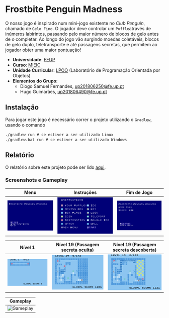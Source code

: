 # Frostbite Penguin Madness

O nosso jogo é inspirado num mini-jogo existente no *Club Penguin*, chamado de `Gelo Fino`. O jogador deve controlar um `Puffle`através de inúmeros labirintos, passando pelo maior número de blocos de gelo antes de o completar. Ao longo do jogo vão surgindo moedas coletáveis, blocos de gelo duplo, teletransporte e até passagens secretas, que permitem ao jogador obter uma maior pontuação!

- **Universidade**: [FEUP](https://sigarra.up.pt/feup/pt/web_page.Inicial)
- **Curso**: [MIEIC](https://sigarra.up.pt/feup/pt/cur_geral.cur_view?pv_curso_id=742&pv_ano_lectivo=2019)
- **Unidade Curricular**: [LPOO](https://sigarra.up.pt/feup/pt/UCURR_GERAL.FICHA_UC_VIEW?pv_ocorrencia_id=420000) (Laboratório de Programação Orientada por Objetos)
- **Elementos do Grupo**:    
    - Diogo Samuel Fernandes, up201806250@fe.up.pt
    - Hugo Guimarães, up201806490@fe.up.pt

## Instalação

Para jogar este jogo é necessário correr o projeto utilizando o `Gradlew`, usando o comando
```shell
./gradlew run # se estiver a ser utilizado Linux
./gradlew.bat run # se estiver a ser utilizado Windows
```

## Relatório

O relatório sobre este projeto pode ser lido [aqui](./docs/README.md).


### Screenshots e Gameplay

| Menu         | Instruções | Fim de Jogo |
| ------------ | ---------- | ------------|
| ![MainMenu](./docs/images/screenshots/gameMainMenu.png) | ![Instructions](./docs/images/screenshots/gameInstructions.png) | ![Finish](./docs/images/screenshots/gameFinish.png) |

| Nível 1                       | Nível 19 (Passagem secreta oculta) |  Nível 19 (Passagem secreta descoberta) |
| ----------------------------- | ---------------------------------- | --------------------------------------- |
|  ![Level1](./docs/images/screenshots/gameLevel1.png) | ![Level19](./docs/images/screenshots/gameLevel19.png) | ![Level19Secret](./docs/images/screenshots//gameLevel19Secret.png) |

| Gameplay                                   |
| ------------------------------------------ |
|![Gameplay](./docs/images/gameplay/game.gif)|

